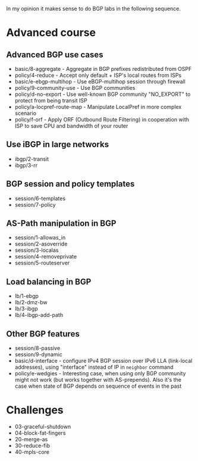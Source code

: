 In my opinion it makes sense to do BGP labs in the following sequence.

# Advanced course

## Advanced BGP use cases
- basic/8-aggregate - Aggregate in BGP prefixes redistributed from OSPF 
- policy/4-reduce - Accept only default + ISP's local routes from ISPs
- basic/e-ebgp-multihop - Use eBGP-multihop session through firewall
- policy/9-community-use - Use BGP communities
- policy/d-no-export - Use well-known BGP community "NO_EXPORT" to protect from being transit ISP
- policy/a-locpref-route-map - Manipulate LocalPref in more complex scenario
- policy/f-orf - Apply ORF (Outbound Route Filtering) in cooperation with ISP to save CPU and bandwidth of your router
## Use iBGP in large networks
- ibgp/2-transit
- ibgp/3-rr
## BGP session and policy templates
- session/6-templates
- session/7-policy
## AS-Path manipulation in BGP
- session/1-allowas_in
- session/2-asoverride
- session/3-localas
- session/4-removeprivate
- session/5-routeserver
## Load balancing in BGP
- lb/1-ebgp
- lb/2-dmz-bw
- lb/3-ibgp
- lb/4-ibgp-add-path
## Other BGP features
- session/8-passive
- session/9-dynamic
- basic/d-interface - configure IPv4 BGP session over IPv6 LLA (link-local addresses), using "interface" instead of IP in `neighbor` command
- policy/e-wedgies - Interesting case, when using only BGP community might not work (but works together with AS-prepends). Also it's the case when state of BGP depends on sequence of events in the past
# Challenges
- 03-graceful-shutdown
- 04-block-fat-fingers
- 20-merge-as
- 30-reduce-fib
- 40-mpls-core
